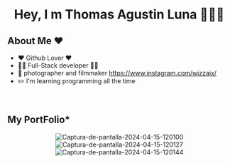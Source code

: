 <div align="center">
<h1 align="center">Hey, I m <B>Thomas Agustin Luna</B> 👋👋👋</h1>
</div>




## About Me ❤️

- ❤️ Github Lover ❤️
- 👨‍💻 Full-Stack developer 👨‍💻
- 🎥 photographer and filmmaker https://www.instagram.com/wizzaix/
- ✏️ I'm learning programming all the time
<br>

## My PortFolio*
<div align="center">
<img src="https://i.ibb.co/cQjgX5R/Captura-de-pantalla-2024-04-15-120100.png" alt="Captura-de-pantalla-2024-04-15-120100">
<img src="https://i.ibb.co/H7rBBfb/Captura-de-pantalla-2024-04-15-120127.png" alt="Captura-de-pantalla-2024-04-15-120127">
<img src="https://i.ibb.co/tMF0pZH/Captura-de-pantalla-2024-04-15-120144.png" alt="Captura-de-pantalla-2024-04-15-120144">
</div>





